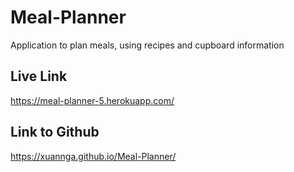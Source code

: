 # Meal-Planner
Application to plan meals, using recipes and cupboard information


## Live Link
https://meal-planner-5.herokuapp.com/

## Link to Github
https://xuannga.github.io/Meal-Planner/